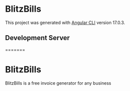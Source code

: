 
# BlitzBills

This project was generated with [Angular CLI](https://github.com/angular/angular-cli) version 17.0.3.

## Development Server

=======
# BlitzBills
BlitzBills is a free invoice generator for any business
>>>
